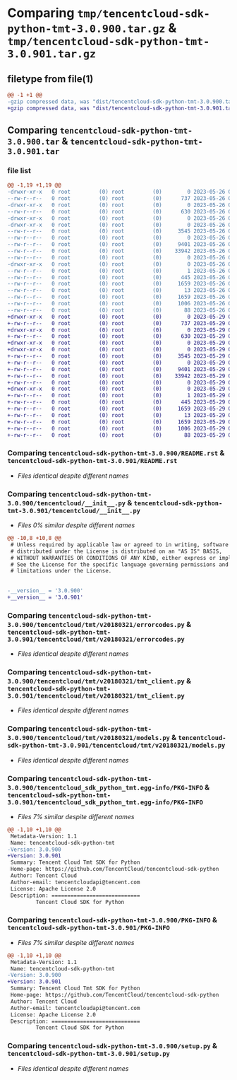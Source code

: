 # Comparing `tmp/tencentcloud-sdk-python-tmt-3.0.900.tar.gz` & `tmp/tencentcloud-sdk-python-tmt-3.0.901.tar.gz`

## filetype from file(1)

```diff
@@ -1 +1 @@
-gzip compressed data, was "dist/tencentcloud-sdk-python-tmt-3.0.900.tar", last modified: Fri May 26 02:30:35 2023, max compression
+gzip compressed data, was "dist/tencentcloud-sdk-python-tmt-3.0.901.tar", last modified: Mon May 29 02:39:42 2023, max compression
```

## Comparing `tencentcloud-sdk-python-tmt-3.0.900.tar` & `tencentcloud-sdk-python-tmt-3.0.901.tar`

### file list

```diff
@@ -1,19 +1,19 @@
-drwxr-xr-x   0 root         (0) root         (0)        0 2023-05-26 02:30:35.000000 tencentcloud-sdk-python-tmt-3.0.900/
--rw-r--r--   0 root         (0) root         (0)      737 2023-05-26 02:30:34.000000 tencentcloud-sdk-python-tmt-3.0.900/README.rst
-drwxr-xr-x   0 root         (0) root         (0)        0 2023-05-26 02:30:35.000000 tencentcloud-sdk-python-tmt-3.0.900/tencentcloud/
--rw-r--r--   0 root         (0) root         (0)      630 2023-05-26 02:30:34.000000 tencentcloud-sdk-python-tmt-3.0.900/tencentcloud/__init__.py
-drwxr-xr-x   0 root         (0) root         (0)        0 2023-05-26 02:30:35.000000 tencentcloud-sdk-python-tmt-3.0.900/tencentcloud/tmt/
-drwxr-xr-x   0 root         (0) root         (0)        0 2023-05-26 02:30:35.000000 tencentcloud-sdk-python-tmt-3.0.900/tencentcloud/tmt/v20180321/
--rw-r--r--   0 root         (0) root         (0)     3545 2023-05-26 02:30:34.000000 tencentcloud-sdk-python-tmt-3.0.900/tencentcloud/tmt/v20180321/errorcodes.py
--rw-r--r--   0 root         (0) root         (0)        0 2023-05-26 02:30:34.000000 tencentcloud-sdk-python-tmt-3.0.900/tencentcloud/tmt/v20180321/__init__.py
--rw-r--r--   0 root         (0) root         (0)     9401 2023-05-26 02:30:34.000000 tencentcloud-sdk-python-tmt-3.0.900/tencentcloud/tmt/v20180321/tmt_client.py
--rw-r--r--   0 root         (0) root         (0)    33942 2023-05-26 02:30:34.000000 tencentcloud-sdk-python-tmt-3.0.900/tencentcloud/tmt/v20180321/models.py
--rw-r--r--   0 root         (0) root         (0)        0 2023-05-26 02:30:34.000000 tencentcloud-sdk-python-tmt-3.0.900/tencentcloud/tmt/__init__.py
-drwxr-xr-x   0 root         (0) root         (0)        0 2023-05-26 02:30:35.000000 tencentcloud-sdk-python-tmt-3.0.900/tencentcloud_sdk_python_tmt.egg-info/
--rw-r--r--   0 root         (0) root         (0)        1 2023-05-26 02:30:35.000000 tencentcloud-sdk-python-tmt-3.0.900/tencentcloud_sdk_python_tmt.egg-info/dependency_links.txt
--rw-r--r--   0 root         (0) root         (0)      445 2023-05-26 02:30:35.000000 tencentcloud-sdk-python-tmt-3.0.900/tencentcloud_sdk_python_tmt.egg-info/SOURCES.txt
--rw-r--r--   0 root         (0) root         (0)     1659 2023-05-26 02:30:35.000000 tencentcloud-sdk-python-tmt-3.0.900/tencentcloud_sdk_python_tmt.egg-info/PKG-INFO
--rw-r--r--   0 root         (0) root         (0)       13 2023-05-26 02:30:35.000000 tencentcloud-sdk-python-tmt-3.0.900/tencentcloud_sdk_python_tmt.egg-info/top_level.txt
--rw-r--r--   0 root         (0) root         (0)     1659 2023-05-26 02:30:35.000000 tencentcloud-sdk-python-tmt-3.0.900/PKG-INFO
--rw-r--r--   0 root         (0) root         (0)     1006 2023-05-26 02:30:34.000000 tencentcloud-sdk-python-tmt-3.0.900/setup.py
--rw-r--r--   0 root         (0) root         (0)       88 2023-05-26 02:30:35.000000 tencentcloud-sdk-python-tmt-3.0.900/setup.cfg
+drwxr-xr-x   0 root         (0) root         (0)        0 2023-05-29 02:39:42.000000 tencentcloud-sdk-python-tmt-3.0.901/
+-rw-r--r--   0 root         (0) root         (0)      737 2023-05-29 02:39:42.000000 tencentcloud-sdk-python-tmt-3.0.901/README.rst
+drwxr-xr-x   0 root         (0) root         (0)        0 2023-05-29 02:39:42.000000 tencentcloud-sdk-python-tmt-3.0.901/tencentcloud/
+-rw-r--r--   0 root         (0) root         (0)      630 2023-05-29 02:39:42.000000 tencentcloud-sdk-python-tmt-3.0.901/tencentcloud/__init__.py
+drwxr-xr-x   0 root         (0) root         (0)        0 2023-05-29 02:39:42.000000 tencentcloud-sdk-python-tmt-3.0.901/tencentcloud/tmt/
+drwxr-xr-x   0 root         (0) root         (0)        0 2023-05-29 02:39:42.000000 tencentcloud-sdk-python-tmt-3.0.901/tencentcloud/tmt/v20180321/
+-rw-r--r--   0 root         (0) root         (0)     3545 2023-05-29 02:39:42.000000 tencentcloud-sdk-python-tmt-3.0.901/tencentcloud/tmt/v20180321/errorcodes.py
+-rw-r--r--   0 root         (0) root         (0)        0 2023-05-29 02:39:42.000000 tencentcloud-sdk-python-tmt-3.0.901/tencentcloud/tmt/v20180321/__init__.py
+-rw-r--r--   0 root         (0) root         (0)     9401 2023-05-29 02:39:42.000000 tencentcloud-sdk-python-tmt-3.0.901/tencentcloud/tmt/v20180321/tmt_client.py
+-rw-r--r--   0 root         (0) root         (0)    33942 2023-05-29 02:39:42.000000 tencentcloud-sdk-python-tmt-3.0.901/tencentcloud/tmt/v20180321/models.py
+-rw-r--r--   0 root         (0) root         (0)        0 2023-05-29 02:39:42.000000 tencentcloud-sdk-python-tmt-3.0.901/tencentcloud/tmt/__init__.py
+drwxr-xr-x   0 root         (0) root         (0)        0 2023-05-29 02:39:42.000000 tencentcloud-sdk-python-tmt-3.0.901/tencentcloud_sdk_python_tmt.egg-info/
+-rw-r--r--   0 root         (0) root         (0)        1 2023-05-29 02:39:42.000000 tencentcloud-sdk-python-tmt-3.0.901/tencentcloud_sdk_python_tmt.egg-info/dependency_links.txt
+-rw-r--r--   0 root         (0) root         (0)      445 2023-05-29 02:39:42.000000 tencentcloud-sdk-python-tmt-3.0.901/tencentcloud_sdk_python_tmt.egg-info/SOURCES.txt
+-rw-r--r--   0 root         (0) root         (0)     1659 2023-05-29 02:39:42.000000 tencentcloud-sdk-python-tmt-3.0.901/tencentcloud_sdk_python_tmt.egg-info/PKG-INFO
+-rw-r--r--   0 root         (0) root         (0)       13 2023-05-29 02:39:42.000000 tencentcloud-sdk-python-tmt-3.0.901/tencentcloud_sdk_python_tmt.egg-info/top_level.txt
+-rw-r--r--   0 root         (0) root         (0)     1659 2023-05-29 02:39:42.000000 tencentcloud-sdk-python-tmt-3.0.901/PKG-INFO
+-rw-r--r--   0 root         (0) root         (0)     1006 2023-05-29 02:39:42.000000 tencentcloud-sdk-python-tmt-3.0.901/setup.py
+-rw-r--r--   0 root         (0) root         (0)       88 2023-05-29 02:39:42.000000 tencentcloud-sdk-python-tmt-3.0.901/setup.cfg
```

### Comparing `tencentcloud-sdk-python-tmt-3.0.900/README.rst` & `tencentcloud-sdk-python-tmt-3.0.901/README.rst`

 * *Files identical despite different names*

### Comparing `tencentcloud-sdk-python-tmt-3.0.900/tencentcloud/__init__.py` & `tencentcloud-sdk-python-tmt-3.0.901/tencentcloud/__init__.py`

 * *Files 0% similar despite different names*

```diff
@@ -10,8 +10,8 @@
 # Unless required by applicable law or agreed to in writing, software
 # distributed under the License is distributed on an "AS IS" BASIS,
 # WITHOUT WARRANTIES OR CONDITIONS OF ANY KIND, either express or implied.
 # See the License for the specific language governing permissions and
 # limitations under the License.
 
 
-__version__ = '3.0.900'
+__version__ = '3.0.901'
```

### Comparing `tencentcloud-sdk-python-tmt-3.0.900/tencentcloud/tmt/v20180321/errorcodes.py` & `tencentcloud-sdk-python-tmt-3.0.901/tencentcloud/tmt/v20180321/errorcodes.py`

 * *Files identical despite different names*

### Comparing `tencentcloud-sdk-python-tmt-3.0.900/tencentcloud/tmt/v20180321/tmt_client.py` & `tencentcloud-sdk-python-tmt-3.0.901/tencentcloud/tmt/v20180321/tmt_client.py`

 * *Files identical despite different names*

### Comparing `tencentcloud-sdk-python-tmt-3.0.900/tencentcloud/tmt/v20180321/models.py` & `tencentcloud-sdk-python-tmt-3.0.901/tencentcloud/tmt/v20180321/models.py`

 * *Files identical despite different names*

### Comparing `tencentcloud-sdk-python-tmt-3.0.900/tencentcloud_sdk_python_tmt.egg-info/PKG-INFO` & `tencentcloud-sdk-python-tmt-3.0.901/tencentcloud_sdk_python_tmt.egg-info/PKG-INFO`

 * *Files 7% similar despite different names*

```diff
@@ -1,10 +1,10 @@
 Metadata-Version: 1.1
 Name: tencentcloud-sdk-python-tmt
-Version: 3.0.900
+Version: 3.0.901
 Summary: Tencent Cloud Tmt SDK for Python
 Home-page: https://github.com/TencentCloud/tencentcloud-sdk-python
 Author: Tencent Cloud
 Author-email: tencentcloudapi@tencent.com
 License: Apache License 2.0
 Description: ============================
         Tencent Cloud SDK for Python
```

### Comparing `tencentcloud-sdk-python-tmt-3.0.900/PKG-INFO` & `tencentcloud-sdk-python-tmt-3.0.901/PKG-INFO`

 * *Files 7% similar despite different names*

```diff
@@ -1,10 +1,10 @@
 Metadata-Version: 1.1
 Name: tencentcloud-sdk-python-tmt
-Version: 3.0.900
+Version: 3.0.901
 Summary: Tencent Cloud Tmt SDK for Python
 Home-page: https://github.com/TencentCloud/tencentcloud-sdk-python
 Author: Tencent Cloud
 Author-email: tencentcloudapi@tencent.com
 License: Apache License 2.0
 Description: ============================
         Tencent Cloud SDK for Python
```

### Comparing `tencentcloud-sdk-python-tmt-3.0.900/setup.py` & `tencentcloud-sdk-python-tmt-3.0.901/setup.py`

 * *Files identical despite different names*

